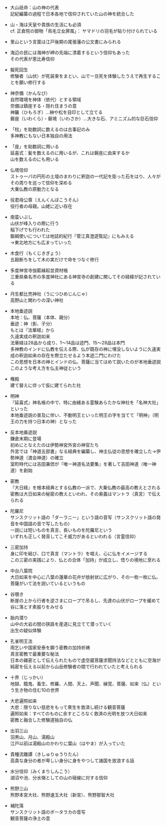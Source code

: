 - 大山祇命：山の神の代表  
記紀編纂の過程で日本各地で信仰されていた山の神を統合した

- 山・海は天皇や貴族の生活にも必須  
cf. 正倉院の御物「鳥毛立女屏風」：
ヤマドリの羽毛が貼り付けられている

- 里山という言葉は江戸後期の尾張藩の公文書にみられる

- 海辺の民には海神が岬の先端に漂着するという信仰もあった  
その代表が恵比寿信仰

- 擬死回生  
修験者（山伏）が死装束をまとい、山で一旦死を体験したうえで再生することを願い修行する

- 神奈備（かんなび）  
自然環境を神体（依代）とする領域  
奈備は鎮座する・隠れ住まうの意  
神籬（ひもろぎ）…榊や松を目印として立てる  
磐座（いわくら）・磐境（いわさか）…大きな石、アミニズム的な巨石信仰  

- 「柱」を助数詞に数えるのは古事記のみ  
多神教にもない日本独自の用法

- 「座」を助数詞に用いる  
延喜式：髪を数えるのに用いるが、これは磐座に由来するか  
山を数えるのにも用いる

- 仏塔信仰  
ストゥーパの円形の土壇のまわりに釈迦の一代記を彫った石をはり、人々がその周りを巡って信仰を深める  
大乗仏教の原動力となる

- 役君母公尊（えんくんぼこうそん）  
役行者の母親。山姥に近い存在

- 南蛮いぶし  
山伏が峰入りの際に行う  
稲下げでも行われた  
飯綱使いについては地誌的紀行『菅江真澄遊覧記』にもみえる  
→東北地方にも広まっていった

- 木食行（もくじきぎょう）  
五穀断ちをして木の実だけで命をつなぐ修行

- 多度神宮寺伽藍縁起並資材帳  
三重県桑名市の多度神社にある神宮寺の創建に関してその経緯が記されている

- 丹生都比売神社（うにつひめじんじゃ）  
高野山と関わりの深い神社

- 本地垂迹説  
本地：仏、菩薩（本体、親分）  
垂迹：神（影、子分）  
もとは『法華経』から  
久遠実成の釈迦如来  
法華経は28品から成り、1～14品は迹門、15～28品は本門  
多神教のインドに仏教を伝える際、仏が既存の神に埋没しないように久遠実成の釈迦如来の存在を際立たせるよう本迹二門にわけた  
この思想を日本の神とインドの仏、菩薩に当てはめて説いたのが本地垂迹説  
このような考え方を仏主神従という

- 権殿  
建て替えに伴って仮に建てられた社

- 明神  
『延喜式』神名帳の中で、特に由緒ある霊験あらたかな神社を「名神大社」といった  
本地垂迹説の普及に伴い、不動明王といった明王の字を当てて「明神」（明王の力を持つ日本の神）となった

- 反本地垂迹説  
鎌倉末期に登場  
初めにとなえたのは伊勢神宮外宮の神官たち  
外宮では「神道五部書」なる経典を編纂し、神主仏従の思想を確立した→伊勢神道（渡会神道）の確立  
室町時代には吉田兼倶が『唯一神道名法要集』を著して吉田神道（唯一神道）を創始

- 密教  
『大日経』を根本経典とする仏教の一派で、大乗仏教の最高の教えとされる  
密教は大日如来の秘密の教えといわれ、その奥義はマントラ（真言）で伝えられる

- 陀羅尼  
サンスクリット語の「ダーラニー」という語の音写（サンスクリット語の発音を中国語の音で写したもの）  
一説には短いものを真言、長いものを陀羅尼という  
いずれも正しく発音してこそ威力があるといわれる（言霊信仰）

- 三密加持  
身に印を結び、口で真言（マントラ）を唱え、心に仏をイメージする  
この三密の実践により、仏との合体「加持」が成立し、悟りの境地に至れる

- 中台八葉院  
大日如来を中心に八葉の蓮華の花弁が放射状に広がり、その一枚一枚に仏、菩薩がいて法を説いているというもの

- 谷覗き  
断崖の上から行者を逆さまにロープで吊るし、先達の山伏がロープを緩めて谷に落とす素振りをみせる

- 胎内潜り  
山中の大岩の間の狭路を産道に見立てて潜っていく  
出生の疑似体験

- 孔雀明王法  
雨乞いや国家安泰を願う密教の加持祈祷  
真言密教で最重要な秘法  
日本の雑密として伝えられたもので虚空蔵菩薩求聞持法などとともに空海が純密を伝える以前から山岳修験者の間で行われていたと考えられる

- 十界（じっかい）  
地獄、餓鬼、畜生、修羅、人間、天上、声聞、縁覚、菩薩、如来（仏）という生き物の住む10の世界

- 大悲遍照如来  
大悲：限りない慈悲をもって衆生を救済し続ける観音菩薩  
遍照如来：すべてのものに余すところなく救済の光明を放つ大日如来  
密教と融合した修験道独自の仏

- 出羽三山  
羽黒山、月山、湯殿山  
江戸以前は湯殿山のかわりに葉山（はやま）が入っていた

- 貴種流離譚（きしゅりゅうりたん）  
高貴な身分の者が卑しい身分に身をやつして諸国を放浪する話

- 水分信仰（みくまりしんこう）  
湖沼や池、分水嶺としての山の稜線に対する信仰

- 熊野三山  
熊野本宮大社、熊野速玉大社（新宮）、熊野那智大社

- 補陀落  
サンスクリット語のポータラカの音写  
観音菩薩の浄土の意